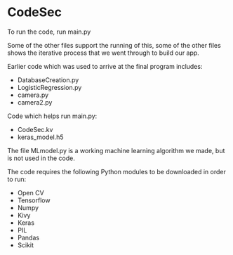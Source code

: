 # CodeSec

To run the code, run main.py

Some of the other files support the running of this, some of the other files shows the iterative process that we went through to build our app.

Earlier code which was used to arrive at the final program includes:

- DatabaseCreation.py
- LogisticRegression.py
- camera.py
- camera2.py

Code which helps run main.py:

- CodeSec.kv
- keras_model.h5


The file MLmodel.py is a working machine learning algorithm we made, but is not used in the code.

The code requires the following Python modules to be downloaded in order to run:

- Open CV
- Tensorflow
- Numpy
- Kivy
- Keras
- PIL
- Pandas
- Scikit
